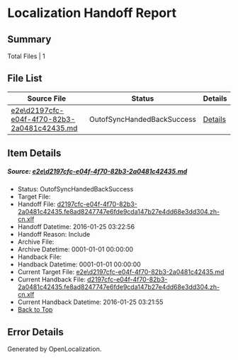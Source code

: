 # <a name='report-top'></a> Localization Handoff Report

## Summary
 Total Files | 1

## File List
 Source File | Status | Details 
 ----------- | ------ | ------- 
 [e2e\d2197cfc-e04f-4f70-82b3-2a0481c42435.md](https://github.com/OpenLocalizationTest/oltest/blob/25aefd3d286ebcd1883b09508c076448d4d7aeed/e2e/d2197cfc-e04f-4f70-82b3-2a0481c42435.md) | OutofSyncHandedBackSuccess | [Details](#ebeee6be9703919bc7b3745c8bda1fb719a42fc86)

## Item Details
##### <a name='ebeee6be9703919bc7b3745c8bda1fb719a42fc86'></a> Source: [e2e\d2197cfc-e04f-4f70-82b3-2a0481c42435.md](https://github.com/OpenLocalizationTest/oltest/blob/25aefd3d286ebcd1883b09508c076448d4d7aeed/e2e/d2197cfc-e04f-4f70-82b3-2a0481c42435.md)
* Status: OutofSyncHandedBackSuccess
* Target File: 
* Handoff File: [d2197cfc-e04f-4f70-82b3-2a0481c42435.fe8ad8247747e6fde9cda147b27e4dd68e3dd304.zh-cn.xlf](https://github.com/OpenLocalizationTestOrg/olhandoff/blob/b89700a161789efaa96ab281e963c01c87deba7e/ol-handoff/OpenLocalizationTestOrg/oltest.zh-cn/qimu/d2197cfc-e04f-4f70-82b3-2a0481c42435.fe8ad8247747e6fde9cda147b27e4dd68e3dd304.zh-cn.xlf)
* Handoff Datetime: 2016-01-25 03:22:56
* Handoff Reason: Include
* Archive File: 
* Archive Datetime: 0001-01-01 00:00:00
* Handback File: 
* Handback Datetime: 0001-01-01 00:00:00
* Current Target File: [e2e\d2197cfc-e04f-4f70-82b3-2a0481c42435.md](https://github.com/OpenLocalizationTestOrg/oltest.zh-cn/blob/f8fb00e56f1dc9f0229976d701b1fb2d147cc221/e2e/d2197cfc-e04f-4f70-82b3-2a0481c42435.md)
* Current Handback File: [d2197cfc-e04f-4f70-82b3-2a0481c42435.fe8ad8247747e6fde9cda147b27e4dd68e3dd304.zh-cn.xlf](https://github.com/OpenLocalizationTestOrg/olhandback/blob/1844a56127128430c686405bce25ae65774b4f02/ol-handback/OpenLocalizationTestOrg/oltest.zh-cn/qimu/d2197cfc-e04f-4f70-82b3-2a0481c42435.fe8ad8247747e6fde9cda147b27e4dd68e3dd304.zh-cn.xlf)
* Current Handback Datetime: 2016-01-25 03:21:55
* [Back to Top](#report-top)


## Error Details

Generated by OpenLocalization.
